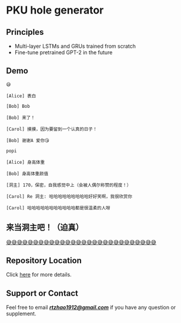 # PKU hole generator

## Principles

- Multi-layer LSTMs and GRUs trained from scratch
- Fine-tune pretrained GPT-2 in the future

## Demo
```
😅

[Alice] 表白

[Bob] Bob

[Bob] 来了！

[Carol] 摸摸，因为要留到一个认真的日子！

[Bob] 谢谢A 爱你😘
```
```
popi

[Alice] 身高体重

[Bob] 身高体重颜值

[洞主] 170，保密，自我感觉中上（会被人偶尔称赞的程度！）

[Carol] Re 洞主: 哈哈哈哈哈哈哈哈哈好好笑啊，我很欣赏你

[Carol] 哈哈哈哈哈哈哈哈哈哈哈都是很温柔的人呀
```

## 来当洞主吧！（迫真）

[😅😅😅😅😅😅😅😅😅😅😅😅😅😅😅😅😅😅😅😅😅😅😅😅😅😅😅😅](https://share.streamlit.io/hirojifukuyama/pkuhole/app.py)

## Repository Location

Click [here](https://github.com/HirojiFukuyama/pkuhole) for more details.

## Support or Contact

Feel free to email ***rtzhao1912@gmail.com*** if you have any question or supplement.
